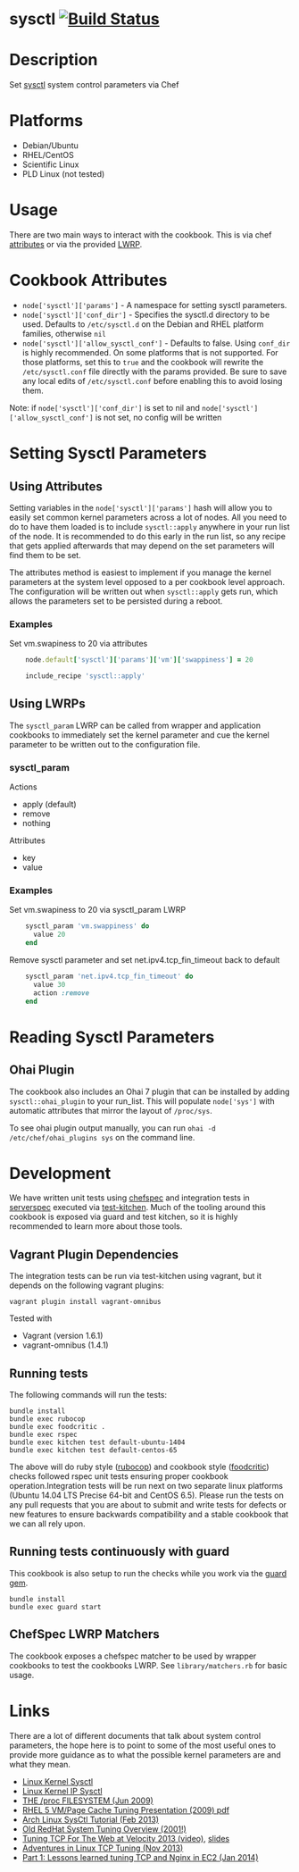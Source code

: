 # sysctl [![Build Status](https://travis-ci.org/onehealth-cookbooks/sysctl.png?branch=master)](https://travis-ci.org/onehealth-cookbooks/sysctl)

Description
===========

Set [sysctl](http://en.wikipedia.org/wiki/Sysctl) system control parameters via Chef


Platforms
=========

* Debian/Ubuntu
* RHEL/CentOS
* Scientific Linux
* PLD Linux (not tested)

Usage
=======

There are two main ways to interact with the cookbook. This is via chef [attributes](http://docs.opscode.com/essentials_cookbook_attribute_files.html) or via the provided [LWRP](http://docs.opscode.com/lwrp.html).

# Cookbook Attributes

* `node['sysctl']['params']` - A namespace for setting sysctl parameters.
* `node['sysctl']['conf_dir']` - Specifies the sysctl.d directory to be used. Defaults to `/etc/sysctl.d` on the Debian and RHEL platform families, otherwise `nil`
* `node['sysctl']['allow_sysctl_conf']` - Defaults to false.  Using `conf_dir` is highly recommended. On some platforms that is not supported. For those platforms, set this to `true` and the cookbook will rewrite the `/etc/sysctl.conf` file directly with the params provided. Be sure to save any local edits of `/etc/sysctl.conf` before enabling this to avoid losing them.

Note: if `node['sysctl']['conf_dir']` is set to nil and `node['sysctl']['allow_sysctl_conf']` is not set, no config will be written

# Setting Sysctl Parameters

## Using Attributes

Setting variables in the `node['sysctl']['params']` hash will allow you to easily set common kernel parameters across a lot of nodes.
All you need to do to have them loaded is to include `sysctl::apply` anywhere in your run list of the node. It is recommended to do this early in the run list, so any recipe that gets applied afterwards that may depend on the set parameters will find them to be set.

The attributes method is easiest to implement if you manage the kernel parameters at the system level opposed to a per cookbook level approach.
The configuration will be written out when `sysctl::apply` gets run, which allows the parameters set to be persisted during a reboot.

### Examples

Set vm.swapiness to 20 via attributes

```` ruby
    node.default['sysctl']['params']['vm']['swappiness'] = 20

    include_recipe 'sysctl::apply'
````

## Using LWRPs

The `sysctl_param` LWRP can be called from wrapper and application cookbooks to immediately set the kernel parameter and cue the kernel parameter to be written out to the configuration file.

### sysctl_param

Actions

- apply (default)
- remove
- nothing

Attributes

- key
- value

### Examples

Set vm.swapiness to 20 via sysctl_param LWRP

```` ruby
    sysctl_param 'vm.swappiness' do
      value 20
    end
````
Remove sysctl parameter and set net.ipv4.tcp_fin_timeout back to default

```` ruby
    sysctl_param 'net.ipv4.tcp_fin_timeout' do
      value 30
      action :remove
    end
````

# Reading Sysctl Parameters

## Ohai Plugin

The cookbook also includes an Ohai 7 plugin that can be installed by adding `sysctl::ohai_plugin` to your run_list. This will populate `node['sys']` with automatic attributes that mirror the layout of `/proc/sys`.

To see ohai plugin output manually, you can run `ohai -d /etc/chef/ohai_plugins sys` on the command line.

# Development

We have written unit tests using [chefspec](http://code.sethvargo.com/chefspec/) and integration tests in [serverspec](http://serverspec.org/) executed via [test-kitchen](http://kitchen.ci).
Much of the tooling around this cookbook is exposed via guard and test kitchen, so it is highly recommended to learn more about those tools.

## Vagrant Plugin Dependencies

The integration tests can be run via test-kitchen using vagrant, but it depends on the following vagrant plugins:

```
vagrant plugin install vagrant-omnibus
```

Tested with 
* Vagrant (version 1.6.1)
* vagrant-omnibus (1.4.1)

## Running tests

The following commands will run the tests:

```
bundle install
bundle exec rubocop
bundle exec foodcritic .
bundle exec rspec
bundle exec kitchen test default-ubuntu-1404
bundle exec kitchen test default-centos-65
```

The above will do ruby style ([rubocop](https://github.com/bbatsov/rubocop)) and cookbook style ([foodcritic](http://www.foodcritic.io/)) checks followed rspec unit tests ensuring proper cookbook operation.Integration tests will be run next on two separate linux platforms (Ubuntu 14.04 LTS Precise 64-bit and CentOS 6.5). Please run the tests on any pull requests that you are about to submit and write tests for defects or new features to ensure backwards compatibility and a stable cookbook that we can all rely upon.

## Running tests continuously with guard

This cookbook is also setup to run the checks while you work via the [guard gem](http://guardgem.org/).

```
bundle install
bundle exec guard start
```

## ChefSpec LWRP Matchers

The cookbook exposes a chefspec matcher to be used by wrapper cookbooks to test the cookbooks LWRP. See `library/matchers.rb` for basic usage.

# Links

There are a lot of different documents that talk about system control parameters, the hope here is to point to some of the most useful ones to provide more guidance as to what the possible kernel parameters are and what they mean.

* [Linux Kernel Sysctl](https://www.kernel.org/doc/Documentation/sysctl/)
* [Linux Kernel IP Sysctl](http://www.kernel.org/doc/Documentation/networking/ip-sysctl.txt)
* [THE /proc FILESYSTEM (Jun 2009)](http://www.kernel.org/doc/Documentation/filesystems/proc.txt)
* [RHEL 5 VM/Page Cache Tuning Presentation (2009) pdf](http://people.redhat.com/dshaks/Larry_Shak_Perf_Summit1_2009_final.pdf)
* [Arch Linux SysCtl Tutorial (Feb 2013)](http://gotux.net/arch-linux/sysctl-config/)
* [Old RedHat System Tuning Overview (2001!)](http://people.redhat.com/alikins/system_tuning.html)
* [Tuning TCP For The Web at Velocity 2013 (video)](http://vimeo.com/70369211), [slides](http://cdn.oreillystatic.com/en/assets/1/event/94/Tuning%20TCP%20For%20The%20Web%20Presentation.pdf)
* [Adventures in Linux TCP Tuning (Nov 2013)](http://thesimplecomputer.info/adventures-in-linux-tcp-tuning-page2/)
* [Part 1: Lessons learned tuning TCP and Nginx in EC2 (Jan 2014)](http://engineering.chartbeat.com/2014/01/02/part-1-lessons-learned-tuning-tcp-and-nginx-in-ec2/)
